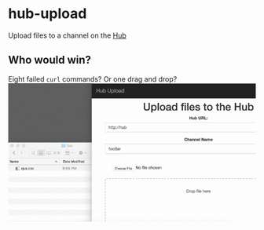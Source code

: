# hub-upload
Upload files to a channel on the [Hub](https://flightstats.github.io/hub/)

## Who would win?
Eight failed `curl` commands? Or one drag and drop?
![drag and drop upload](upload.gif)
